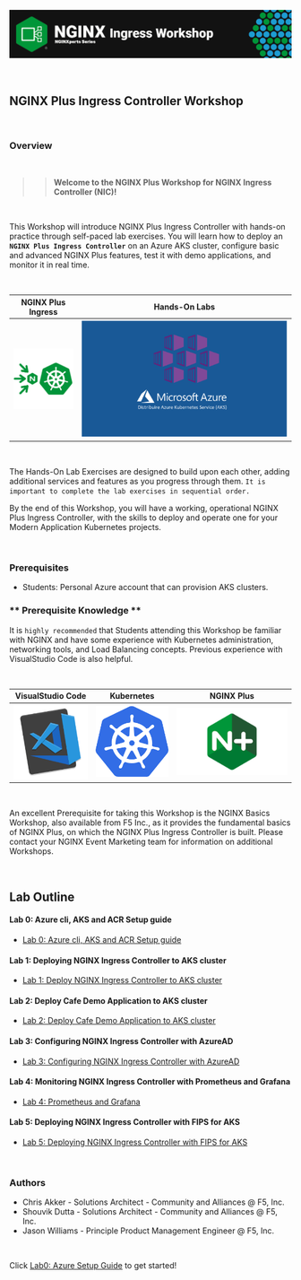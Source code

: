 ![NGINX NIC](/media/nginx-ingress-workshop-banner.png)

<br/>

## NGINX Plus Ingress Controller Workshop

<br/>

### Overview

<br/>

> ><strong>Welcome to the NGINX Plus Workshop for NGINX Ingress Controller (NIC)!</strong>

<br/>

This Workshop will introduce NGINX Plus Ingress Controller with hands-on practice through self-paced lab exercises.  You will learn how to deploy an **`NGINX Plus Ingress Controller`** on an Azure AKS cluster, configure basic and advanced NGINX Plus features, test it with demo applications, and monitor it in real time. 

<br/>

NGINX Plus Ingress  |  Hands-On Labs
:-------------------------:|:-------------------------:
![](media/nginx-ingress-icon.png)  |  ![](media/azure-aks-icon.png)

<br/>

The Hands-On Lab Exercises are designed to build upon each other, adding additional services and features as you progress through them.  `It is important to complete the lab exercises in sequential order.`

By the end of this Workshop, you will have a working, operational NGINX Plus Ingress Controller, with the skills to deploy and operate one for your Modern Application Kubernetes projects.

<br/>

### Prerequisites

- Students:  Personal Azure account that can provision AKS clusters.


### ** Prerequisite Knowledge **

It is `highly recommended` that Students attending this Workshop be familiar with NGINX and have some experience with Kubernetes administration, networking tools, and Load Balancing concepts.  Previous experience with VisualStudio Code is also helpful.

</br>

VisualStudio Code  |  Kubernetes  |  NGINX Plus
:-------------------------:|:-------------------------:|:-------------------------:
![](media/vs-code-icon.png)  |  ![](media/kubernetes-icon.png)   |  ![](media/nginx-plus-icon.png)

<br/>

An excellent Prerequisite for taking this Workshop is the NGINX Basics Workshop, also available from F5 Inc., as it provides the fundamental basics of NGINX Plus, on which the NGINX Plus Ingress Controller is built.  Please contact your NGINX Event Marketing team for information on additional Workshops.

</br>

## Lab Outline

#### Lab 0: Azure cli, AKS and ACR Setup guide
- [Lab 0: Azure cli, AKS and ACR Setup guide](lab0/readme.md)

#### Lab 1: Deploying NGINX Ingress Controller to AKS cluster
- [Lab 1: Deploy NGINX Ingress Controller to AKS cluster](lab1/readme.md)

#### Lab 2: Deploy Cafe Demo Application to AKS cluster
- [Lab 2: Deploy Cafe Demo Application to AKS cluster](lab2/readme.md)

#### Lab 3: Configuring NGINX Ingress Controller with AzureAD 
- [Lab 3: Configuring NGINX Ingress Controller with AzureAD](lab3/readme.md)
  
#### Lab 4: Monitoring NGINX Ingress Controller with Prometheus and Grafana
- [Lab 4: Prometheus and Grafana](lab4/readme.md)

#### Lab 5: Deploying NGINX Ingress Controller with FIPS for AKS
- [Lab 5: Deploying NGINX Ingress Controller with FIPS for AKS](lab5/readme.md)

<br/>

### Authors
- Chris Akker - Solutions Architect - Community and Alliances @ F5, Inc.
- Shouvik Dutta - Solutions Architect - Community and Alliances @ F5, Inc.
- Jason Williams - Principle Product Management Engineer @ F5, Inc.

<br/>

Click [Lab0: Azure Setup Guide](lab0/readme.md) to get started! 
